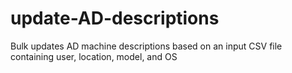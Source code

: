 # update-AD-descriptions

Bulk updates AD machine descriptions based on an input CSV file containing user, location, model, and OS
